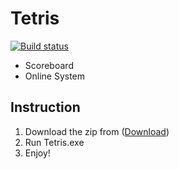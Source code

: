 # Tetris

[![Build status](https://ci.appveyor.com/api/projects/status/eodbhcesl8c96d8t?svg=true)]([https://ci.appveyor.com/project/BattlefieldDuck/tictactoe](https://ci.appveyor.com/project/Syrins/tictactoe-ai))

* Scoreboard
* Online System

## Instruction
1. Download the zip from ([Download](https://github.com/Syrins/Tetris/archive/refs/heads/main.zip))
2. Run Tetris.exe
3. Enjoy!

